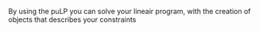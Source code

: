 By using the puLP you can solve your lineair program, with the creation of objects that describes your constraints 

